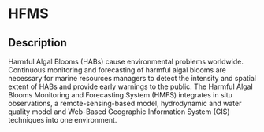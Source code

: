 # HFMS
## Description
  Harmful Algal Blooms (HABs) cause environmental problems worldwide. Continuous monitoring and forecasting of harmful algal blooms are necessary for marine resources managers to detect the intensity and spatial extent of HABs and provide early warnings to the public. The Harmful Algal Blooms Monitoring and Forecasting System (HMFS) integrates in situ observations, a remote-sensing-based model, hydrodynamic and water quality model and Web-Based Geographic Information System (GIS) techniques into one environment.
